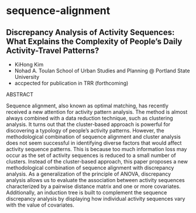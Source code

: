 sequence-alignment
==================

## Discrepancy Analysis of Activity Sequences: What Explains the Complexity of People’s Daily Activity-Travel Patterns?

* KiHong Kim
* Nohad A. Toulan School of Urban Studies and Planning @ Portland State University
* accpected for publication in TRR (forthcoming)
 
ABSTRACT

Sequence alignment, also known as optimal matching, has recently received a new attention for activity pattern analysis. The method is almost always combined with a data reduction technique, such as clustering analysis. It turns out that the cluster-based approach is powerful for discovering a typology of people’s activity patterns. However, the methodological combination of sequence alignment and cluster analysis does not seem successful in identifying diverse factors that would affect activity sequence patterns. This is because too much information loss may occur as the set of activity sequences is reduced to a small number of clusters. Instead of the cluster-based approach, this paper proposes a new methodological combination of sequence alignment with discrepancy analysis. As a generalization of the principle of ANOVA, discrepancy analysis allows us to evaluate the association between activity sequences characterized by a pairwise distance matrix and one or more covariates. Additionally, an induction tree is built to complement the sequence discrepancy analysis by displaying how individual activity sequences vary with the value of covariates.
